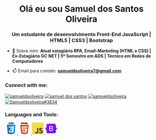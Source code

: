 <h1 align="center">Olá eu sou Samuel dos Santos Oliveira</h1>
<h3 align="center">Um estudante de desenvolvimento Front-End JavaScript | HTML5 | CSS3 | Bootstrap</h3>

- 💬 Sobre mim: **Atual estagiário RPA, Email-Marketing (HTML e CSS) | Ex-Estagiário GC NET | 5º Semestre em ADS | Técnico em Redes de Computadores**

- 📫 Email para contato: **samueldsoliveira7@gmail.com**

<h3 align="left">Connect with me:</h3>
<p align="left">
<a href="https://linkedin.com/in/samueldsoliveira" target="blank"><img align="center" src="https://raw.githubusercontent.com/rahuldkjain/github-profile-readme-generator/master/src/images/icons/Social/linked-in-alt.svg" alt="samueldsoliveira" height="30" width="40" /></a>
<a href="https://fb.com/samuel dos santos" target="blank"><img align="center" src="https://raw.githubusercontent.com/rahuldkjain/github-profile-readme-generator/master/src/images/icons/Social/facebook.svg" alt="samuel dos santos" height="30" width="40" /></a>
<a href="https://instagram.com/samueldsoliveira" target="blank"><img align="center" src="https://raw.githubusercontent.com/rahuldkjain/github-profile-readme-generator/master/src/images/icons/Social/instagram.svg" alt="samueldsoliveira" height="30" width="40" /></a>
<a href="https://discord.gg/Samueldsoliveira#3834" target="blank"><img align="center" src="https://raw.githubusercontent.com/rahuldkjain/github-profile-readme-generator/master/src/images/icons/Social/discord.svg" alt="Samueldsoliveira#3834" height="30" width="40" /></a>
</p>

<h3 align="left">Languages and Tools:</h3>
<p align="left"> <a href="https://www.w3schools.com/css/" target="_blank" rel="noreferrer"> <img src="https://raw.githubusercontent.com/devicons/devicon/master/icons/css3/css3-original-wordmark.svg" alt="css3" width="40" height="40"/> </a> <a href="https://www.w3.org/html/" target="_blank" rel="noreferrer"> <img src="https://raw.githubusercontent.com/devicons/devicon/master/icons/html5/html5-original-wordmark.svg" alt="html5" width="40" height="40"/> </a> <a href="https://developer.mozilla.org/en-US/docs/Web/JavaScript" target="_blank" rel="noreferrer"> <img src="https://raw.githubusercontent.com/devicons/devicon/master/icons/javascript/javascript-original.svg" alt="javascript" width="40" height="40"/> <img src="https://github.com/devicons/devicon/blob/master/icons/bootstrap/bootstrap-original.svg" alt="javascript" width="40" height="40"/> </a> </p>
